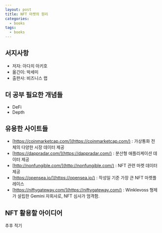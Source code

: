 ```yaml
---
layout: post
title: NFT 마켓의 원리
categories:  
  - books
tags:
  - books
---
```


## 서지사항
- 저자: 아다치 아키호
- 옮긴이: 박세미
- 출판사: 비즈니스 랩

## 더 공부 필요한 개념들
- DeFi
- Depth

## 유용한 사이트들
- [https://coinmarketcap.com/](https://coinmarketcap.com/) : 가상통화 전체의 다양한 시장 데이터 제공
- [https://dappradar.com/](https://dappradar.com/) : 분산형 애플리케이션 데이터 제공
- [http://nonfungible.com/](http://nonfungible.com/) : NFT 관련 마켓 데이터 제공
- [https://opensea.io/](https://opensea.io/) : 작성일 기준 가장 큰 NFT 마켓플레이스
- [https://niftygateway.com/](https://niftygateway.com/) :  Winklevoss 형제가 설립한 Gemini 자회사로, NFT 심사가 엄격함.

## NFT 활용할 아이디어
추후 적기